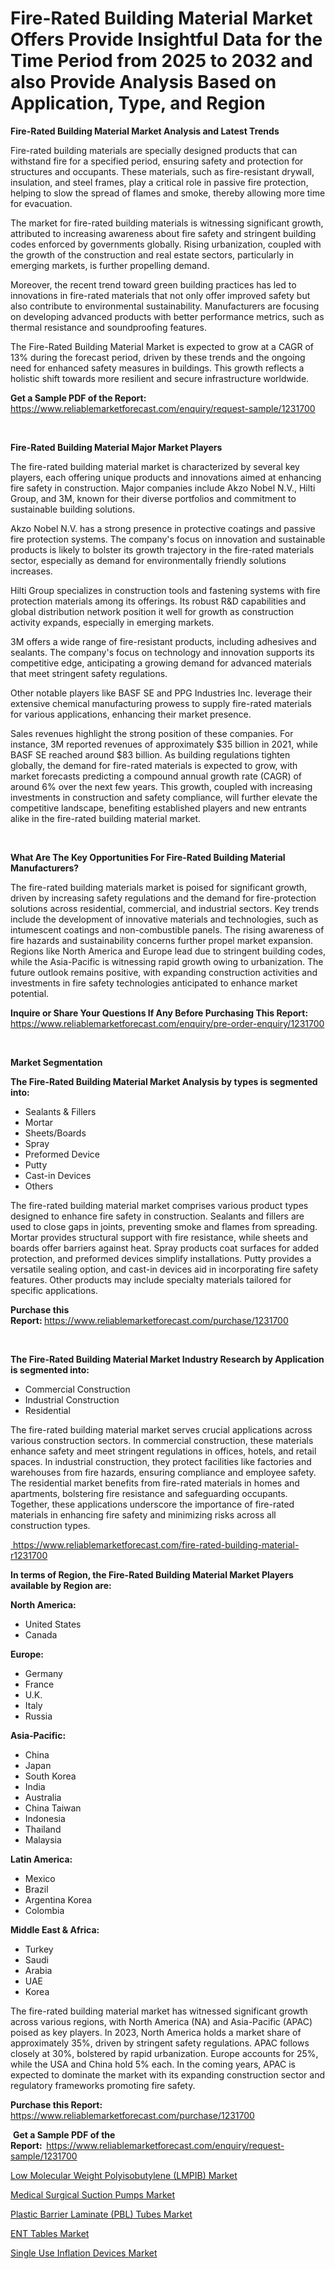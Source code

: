 <p><h1>Fire-Rated Building Material Market Offers Provide Insightful Data for the Time Period from 2025 to 2032 and also Provide Analysis Based on Application, Type, and Region</h1></p><p><strong>Fire-Rated Building Material Market Analysis and Latest Trends</strong></p>
<p><p>Fire-rated building materials are specially designed products that can withstand fire for a specified period, ensuring safety and protection for structures and occupants. These materials, such as fire-resistant drywall, insulation, and steel frames, play a critical role in passive fire protection, helping to slow the spread of flames and smoke, thereby allowing more time for evacuation. </p><p>The market for fire-rated building materials is witnessing significant growth, attributed to increasing awareness about fire safety and stringent building codes enforced by governments globally. Rising urbanization, coupled with the growth of the construction and real estate sectors, particularly in emerging markets, is further propelling demand. </p><p>Moreover, the recent trend toward green building practices has led to innovations in fire-rated materials that not only offer improved safety but also contribute to environmental sustainability. Manufacturers are focusing on developing advanced products with better performance metrics, such as thermal resistance and soundproofing features. </p><p>The Fire-Rated Building Material Market is expected to grow at a CAGR of 13% during the forecast period, driven by these trends and the ongoing need for enhanced safety measures in buildings. This growth reflects a holistic shift towards more resilient and secure infrastructure worldwide.</p></p>
<p><strong>Get a Sample PDF of the Report:&nbsp;</strong> <a href="https://www.reliablemarketforecast.com/enquiry/request-sample/1231700?utm_campaign=1899&utm_medium=2&utm_source=Github&utm_content=ia&utm_term=02022025&utm_id=fire-rated-building-material">https://www.reliablemarketforecast.com/enquiry/request-sample/1231700</a></p>
<p>&nbsp;</p>
<p><strong>Fire-Rated Building Material Major Market Players</strong></p>
<p><p>The fire-rated building material market is characterized by several key players, each offering unique products and innovations aimed at enhancing fire safety in construction. Major companies include Akzo Nobel N.V., Hilti Group, and 3M, known for their diverse portfolios and commitment to sustainable building solutions.</p><p>Akzo Nobel N.V. has a strong presence in protective coatings and passive fire protection systems. The company's focus on innovation and sustainable products is likely to bolster its growth trajectory in the fire-rated materials sector, especially as demand for environmentally friendly solutions increases. </p><p>Hilti Group specializes in construction tools and fastening systems with fire protection materials among its offerings. Its robust R&D capabilities and global distribution network position it well for growth as construction activity expands, especially in emerging markets.</p><p>3M offers a wide range of fire-resistant products, including adhesives and sealants. The company's focus on technology and innovation supports its competitive edge, anticipating a growing demand for advanced materials that meet stringent safety regulations.</p><p>Other notable players like BASF SE and PPG Industries Inc. leverage their extensive chemical manufacturing prowess to supply fire-rated materials for various applications, enhancing their market presence.</p><p>Sales revenues highlight the strong position of these companies. For instance, 3M reported revenues of approximately $35 billion in 2021, while BASF SE reached around $83 billion. As building regulations tighten globally, the demand for fire-rated materials is expected to grow, with market forecasts predicting a compound annual growth rate (CAGR) of around 6% over the next few years. This growth, coupled with increasing investments in construction and safety compliance, will further elevate the competitive landscape, benefiting established players and new entrants alike in the fire-rated building material market.</p></p>
<p>&nbsp;</p>
<p><strong>What Are The Key Opportunities For Fire-Rated Building Material Manufacturers?</strong></p>
<p><p>The fire-rated building materials market is poised for significant growth, driven by increasing safety regulations and the demand for fire-protection solutions across residential, commercial, and industrial sectors. Key trends include the development of innovative materials and technologies, such as intumescent coatings and non-combustible panels. The rising awareness of fire hazards and sustainability concerns further propel market expansion. Regions like North America and Europe lead due to stringent building codes, while the Asia-Pacific is witnessing rapid growth owing to urbanization. The future outlook remains positive, with expanding construction activities and investments in fire safety technologies anticipated to enhance market potential.</p></p>
<p><strong>Inquire or Share Your Questions If Any Before Purchasing This Report:</strong> <a href="https://www.reliablemarketforecast.com/enquiry/pre-order-enquiry/1231700?utm_campaign=1899&utm_medium=2&utm_source=Github&utm_content=ia&utm_term=02022025&utm_id=fire-rated-building-material">https://www.reliablemarketforecast.com/enquiry/pre-order-enquiry/1231700</a></p>
<p>&nbsp;</p>
<p><strong>Market Segmentation</strong></p>
<p><strong>The Fire-Rated Building Material Market Analysis by types is segmented into:</strong></p>
<p><ul><li>Sealants & Fillers</li><li>Mortar</li><li>Sheets/Boards</li><li>Spray</li><li>Preformed Device</li><li>Putty</li><li>Cast-in Devices</li><li>Others</li></ul></p>
<p><p>The fire-rated building material market comprises various product types designed to enhance fire safety in construction. Sealants and fillers are used to close gaps in joints, preventing smoke and flames from spreading. Mortar provides structural support with fire resistance, while sheets and boards offer barriers against heat. Spray products coat surfaces for added protection, and preformed devices simplify installations. Putty provides a versatile sealing option, and cast-in devices aid in incorporating fire safety features. Other products may include specialty materials tailored for specific applications.</p></p>
<p><strong>Purchase this Report:&nbsp;</strong><a href="https://www.reliablemarketforecast.com/purchase/1231700?utm_campaign=1899&utm_medium=2&utm_source=Github&utm_content=ia&utm_term=02022025&utm_id=fire-rated-building-material">https://www.reliablemarketforecast.com/purchase/1231700</a></p>
<p>&nbsp;</p>
<p><strong>The Fire-Rated Building Material Market Industry Research by Application is segmented into:</strong></p>
<p><ul><li>Commercial Construction</li><li>Industrial Construction</li><li>Residential</li></ul></p>
<p><p>The fire-rated building material market serves crucial applications across various construction sectors. In commercial construction, these materials enhance safety and meet stringent regulations in offices, hotels, and retail spaces. In industrial construction, they protect facilities like factories and warehouses from fire hazards, ensuring compliance and employee safety. The residential market benefits from fire-rated materials in homes and apartments, bolstering fire resistance and safeguarding occupants. Together, these applications underscore the importance of fire-rated materials in enhancing fire safety and minimizing risks across all construction types.</p></p>
<p><a href="https://www.reliablemarketforecast.com/fire-rated-building-material-r1231700?utm_campaign=1899&utm_medium=2&utm_source=Github&utm_content=ia&utm_term=02022025&utm_id=fire-rated-building-material">&nbsp;https://www.reliablemarketforecast.com/fire-rated-building-material-r1231700</a></p>
<p><strong>In terms of Region, the Fire-Rated Building Material Market Players available by Region are:</strong></p>
<p>
    <p> <strong> North America: </strong>
        <ul>
            <li>United States</li>
            <li>Canada</li>
        </ul>
        </p> 
    <p> <strong> Europe: </strong>
        <ul>
            <li>Germany</li>
            <li>France</li>
            <li>U.K.</li>
            <li>Italy</li>
            <li>Russia</li>
        </ul>
        </p> 
    <p> <strong> Asia-Pacific: </strong>
        <ul>
            <li>China</li>
            <li>Japan</li>
            <li>South Korea</li>
            <li>India</li>
            <li>Australia</li>
            <li>China Taiwan</li>
            <li>Indonesia</li>
            <li>Thailand</li>
            <li>Malaysia</li>
        </ul>
        </p> 
    <p> <strong> Latin America: </strong>
        <ul>
            <li>Mexico</li>
            <li>Brazil</li>
            <li>Argentina Korea</li>
            <li>Colombia</li>
        </ul>
        </p> 
    <p> <strong> Middle East & Africa: </strong>
        <ul>
            <li>Turkey</li>
            <li>Saudi</li>
            <li>Arabia</li>
            <li>UAE</li>
            <li>Korea</li>
        </ul>
    </p>
    </p>
<p><p>The fire-rated building material market has witnessed significant growth across various regions, with North America (NA) and Asia-Pacific (APAC) poised as key players. In 2023, North America holds a market share of approximately 35%, driven by stringent safety regulations. APAC follows closely at 30%, bolstered by rapid urbanization. Europe accounts for 25%, while the USA and China hold 5% each. In the coming years, APAC is expected to dominate the market with its expanding construction sector and regulatory frameworks promoting fire safety.</p></p>
<p><strong>Purchase this Report: </strong><a href="https://www.reliablemarketforecast.com/purchase/1231700?utm_campaign=1899&utm_medium=2&utm_source=Github&utm_content=ia&utm_term=02022025&utm_id=fire-rated-building-material">https://www.reliablemarketforecast.com/purchase/1231700</a></p>
<p>&nbsp;<strong>Get a Sample PDF of the Report:&nbsp;&nbsp;</strong><a href="https://www.reliablemarketforecast.com/enquiry/request-sample/1231700?utm_campaign=1899&utm_medium=2&utm_source=Github&utm_content=ia&utm_term=02022025&utm_id=fire-rated-building-material">https://www.reliablemarketforecast.com/enquiry/request-sample/1231700</a></p>
<p><strong></strong></p>
<p><p><a href="https://github.com/nibbsmantji/Market-Research-Report-List-1/blob/main/low-molecular-weight-polyisobutylene-lmpib-market.md?utm_campaign=1899&utm_medium=2&utm_source=Github&utm_content=ia&utm_term=02022025&utm_id=fire-rated-building-material">Low Molecular Weight Polyisobutylene (LMPIB) Market</a></p><p><a href="https://www.linkedin.com/pulse/medical-surgical-suction-pumps-market-analysis-new-trends-size-eyx0c?utm_campaign=1899&utm_medium=2&utm_source=Github&utm_content=ia&utm_term=02022025&utm_id=fire-rated-building-material">Medical Surgical Suction Pumps Market</a></p><p><a href="https://github.com/hoevealiur4/Market-Research-Report-List-1/blob/main/plastic-barrier-laminate-pbl-tubes-market.md?utm_campaign=1899&utm_medium=2&utm_source=Github&utm_content=ia&utm_term=02022025&utm_id=fire-rated-building-material">Plastic Barrier Laminate (PBL) Tubes Market</a></p><p><a href="https://www.linkedin.com/pulse/ent-tables-market-industry-landscape-growth-trajectories-global-n4utc?utm_campaign=1899&utm_medium=2&utm_source=Github&utm_content=ia&utm_term=02022025&utm_id=fire-rated-building-material">ENT Tables Market</a></p><p><a href="https://www.linkedin.com/pulse/future-ready-strategic-insights-global-single-use-inflation-devices-l7omf?utm_campaign=1899&utm_medium=2&utm_source=Github&utm_content=ia&utm_term=02022025&utm_id=fire-rated-building-material">Single Use Inflation Devices Market</a></p></p>